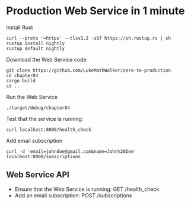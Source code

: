 # Production Web Service in 1 minute

Install Rust
```
curl --proto '=https' --tlsv1.2 -sSf https://sh.rustup.rs | sh
rustup install nightly
rustup default nightly
```

Download the Web Service code
```
git clone https://github.com/LukeMathWalker/zero-to-production
cd chapter04
cargo build
cd ..
```

Run the Web Service
```
./target/debug/chapter04
```

Test that the service is running:
```
curl localhost:8000/health_check
```

Add email subscription
```
curl -d 'email=johndoe@gmail.com&name=John%20Doe' localhost:8000/subscriptions
```

## Web Service API
* Ensure that the Web Service is running: GET /health_check
* Add an email subscription: POST /subscriptions
